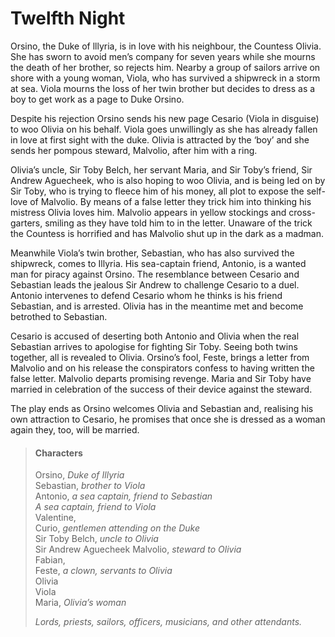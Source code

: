 <!-- ======================================================================
--- Search engine
title:          Twelfth Night
keywords:       twelfth. night, comedy
description:    Twelfth Night by William Shakespeare.
--- Menu system
order:          150
text:           Twelfth Night
hidden:         false
umbel:          false
--- Page properties
id:             
document:       
layout:         layout-2-left
$-left:         play-list
searchable:     true
======================================================================= -->

# Twelfth Night

Orsino, the Duke of lllyria, is in love with his neighbour, the Countess Olivia.
She has sworn to avoid men’s company for seven years while she mourns the death
of her brother, so rejects him. Nearby a group of sailors arrive on shore with
a young woman, Viola, who has survived a shipwreck in a storm at sea. Viola
mourns the loss of her twin brother but decides to dress as a boy to get work as
a page to Duke Orsino.

Despite his rejection Orsino sends his new page Cesario (Viola in disguise) to
woo Olivia on his behalf. Viola goes unwillingly as she has already fallen in
love at first sight with the duke. Olivia is attracted by the ‘boy’ and she
sends her pompous steward, Malvolio, after him with a ring.

Olivia’s uncle, Sir Toby Belch, her servant Maria, and Sir Toby’s friend, Sir
Andrew Aguecheek, who is also hoping to woo Olivia, and is being led on by Sir
Toby, who is trying to fleece him of his money, all plot to expose the self-love
of Malvolio. By means of a false letter they trick him into thinking his mistress
Olivia loves him. Malvolio appears in yellow stockings and cross-garters, smiling
as they have told him to in the letter. Unaware of the trick the Countess is
horrified and has Malvolio shut up in the dark as a madman.

Meanwhile Viola’s twin brother, Sebastian, who has also survived the shipwreck,
comes to Illyria. His sea-captain friend, Antonio, is a wanted man for piracy
against Orsino. The resemblance between Cesario and Sebastian leads the jealous
Sir Andrew to challenge Cesario to a duel. Antonio intervenes to defend Cesario
whom he thinks is his friend Sebastian, and is arrested. Olivia has in the
meantime met and become betrothed to Sebastian.

Cesario is accused of deserting both Antonio and Olivia when the real Sebastian
arrives to apologise for fighting Sir Toby. Seeing both twins together, all is
revealed to Olivia. Orsino’s fool, Feste, brings a letter from Malvolio and on
his release the conspirators confess to having written the false letter. Malvolio
departs promising revenge. Maria and Sir Toby have married in celebration of the
success of their device against the steward.

The play ends as Orsino welcomes Olivia and Sebastian and, realising his own
attraction to Cesario, he promises that once she is dressed as a woman again
they, too, will be married.

>   #### Characters
>   
>   Orsino, _Duke of Illyria_  
    Sebastian, _brother to Viola_  
    Antonio, _a sea captain, friend to Sebastian_  
    _A sea captain, friend to Viola_  
    Valentine,  
    Curio, _gentlemen attending on the Duke_  
    Sir Toby Belch, _uncle to Olivia_  
    Sir Andrew Aguecheek
    Malvolio, _steward to Olivia_  
    Fabian,  
    Feste, _a clown, servants to Olivia_  
    Olivia  
    Viola  
    Maria, _Olivia’s woman_
>   
>   _Lords, priests, sailors, officers, musicians, and other attendants._
